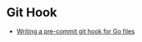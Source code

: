 # Git Hook

- [Writing a pre-commit git hook for Go files](https://medium.com/@radlinskii/writing-the-pre-commit-git-hook-for-go-files-810f8d5f1c6f)
